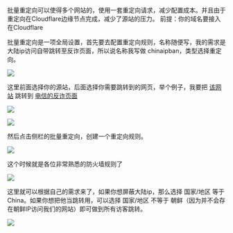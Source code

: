 批量重定向可以使得多个网站的，使用一套重定向请求，减少配置成本。并且由于重定向在Cloudflare边缘节点完成，减少了源站的压力。
前提：你的域名要接入在Cloudflare

批量重定向是一项全局设置，首先要去配置重定向规则，名称随便写，我的需求是大陆ip访问自带跳转至反诈页面，所以说名称我写做 chinaipban，类型选择重定向。

![](https://s3-jp-ap-3.040407.xyz/oss/photos/Snipaste_12-20_08-43-43.png)

这里前面选择你的源站，后面选择你需要跳转到的网页，举个例子，我要把 [该网站](https://shop.avalonsky.cyou/) 跳转到 [电信的反诈页面](https://96110.pages.dev/Backup/ChinaTelecom/CT)

![](https://s3-jp-ap-3.040407.xyz/oss/photos/Snipaste_12-20_08-51-37.png)

![](https://s3-jp-ap-3.040407.xyz/oss/photos/Snipaste_12-20_08-58-29.png)

然后点击侧栏的批量重定向，创建一个重定向规则。

![](https://s3-jp-ap-3.040407.xyz/oss/photos/Snipaste_12-20_08-59-57.png)

这个时候就是各位非常熟悉的防火墙规则了

![](https://s3-jp-ap-3.040407.xyz/oss/photos/Snipaste_12-20_09-21-26.png)

这里就可以根据自己的需求来了，如果你想屏蔽大陆ip，那么选择 国家/地区 等于 China。如果你想把他当跳转用，可以选择 国家/地区 不等于 朝鲜（因为并不会存在朝鲜IP访问我们的网站）即可做到所有访客跳转。

![](https://s3-jp-ap-3.040407.xyz/oss/photos/Snipaste_12-20_09-31-21.png)